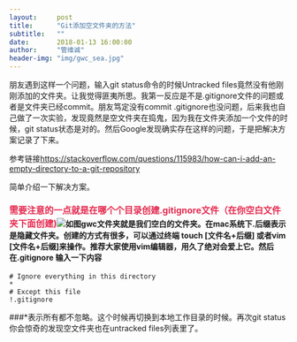 ```yaml
---
layout:     post
title:      "Git添加空文件夹的方法"
subtitle:   ""
date:       2018-01-13 16:00:00
author:     "管维诚"
header-img: "img/gwc_sea.jpg"
---
```


朋友遇到这样一个问题，输入git status命令的时候Untracked files竟然没有他刚刚添加的文件夹。让我觉得匪夷所思。我第一反应是不是.gitignore文件的问题或者是文件夹已经commit。朋友笃定没有commit .gitignore也没问题，后来我也自己做了一次实验，发现竟然是空文件夹在捣鬼，因为我在文件夹添加一个文件的时候，git status状态是对的。然后Google发现确实存在这样的问题，于是把解决方案记录了下来。

参考链接<https://stackoverflow.com/questions/115983/how-can-i-add-an-empty-directory-to-a-git-repository>

简单介绍一下解决方案。

#### <font color=#E52B50 size=3>需要注意的一点就是在哪个个目录创建.gitignore文件（在你空白文件夹下面创建)</font>![](http://p2bzzkn05.bkt.clouddn.com/18-1-13/40809453.jpg)如图gwc文件夹就是我们空白的文件夹。在mac系统下.后缀表示是隐藏文件夹。创建的方式有很多，可以通过终端 touch [文件名+后缀] 或者vim [文件名+后缀]来操作。推荐大家使用vim编辑器，用久了绝对会爱上它。然后在.gitignore 输入一下内容
```
# Ignore everything in this directory
*
# Except this file
!.gitignore

```
###*表示所有都不忽略。这个时候再切换到本地工作目录的时候。再次git status你会惊奇的发现空文件夹也在untracked files列表里了。


